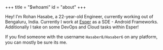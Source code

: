 +++
title = "$whoami"
id = "about"
+++

Hey! I'm Rohan Hasabe, a 22-year-old Engineer, currently working out of Bengaluru, India. Currently I work at [Esper](https://www.esper.io) as a SDE - Android Frameworks. Additionally I take on some DevOps and Cloud tasks within Esper!

If you ﬁnd some­one with the user­name `Hasaber8/Hasaber6` on any platform, you can mostly be sure its me.
